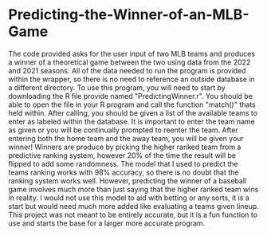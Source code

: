 # Predicting-the-Winner-of-an-MLB-Game
The code provided asks for the user input of two MLB teams and produces a winner of a theoretical game between the two using data from the 2022 and 2021 seasons. 
All of the data needed to run the program is provided within the wrapper, so there is no need to reference an outside database in a different directory. 
To use this program, you will need to start by downloading the R file provide named "PredictingWinner.r".
You should be able to open the file in your R program and call the function "match()" thats held within.
After calling, you should be given a list of the available teams to enter as labeled within the database.
It is important to enter the team name as given or you will be continually prompted to reenter the team.
After entering both the home team and the away team, you will be given your winner!
Winners are produce by picking the higher ranked team from a predictive ranking system, however 20% of the time the result will be flipped to add some randomness.
The model that I used to predict the teams ranking works with 98% accuracy, so there is no doubt that the ranking system works well.
However, predicting the winner of a baseball game involves much more than just saying that the higher ranked team wins in reality.
I would not use this model to aid with betting or any sorts, it is a start but would need much more added like evaluating a teams given lineup.
This project was not meant to be entirely accurate, but it is a fun function to use and starts the base for a larger more accurate program.
